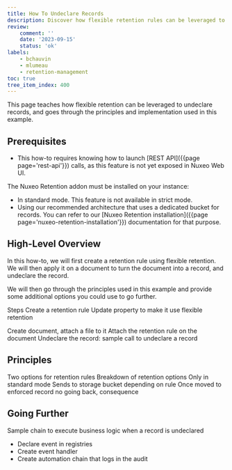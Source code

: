 ```yaml
---
title: How To Undeclare Records
description: Discover how flexible retention rules can be leveraged to undeclare records.
review:
    comment: ''
    date: '2023-09-15'
    status: 'ok'
labels:
    - bchauvin
    - mlumeau
    - retention-management
toc: true
tree_item_index: 400
---
```


This page teaches how flexible retention can be leveraged to undeclare records, and goes through the principles and implementation used in this example.

## Prerequisites

- This how-to requires knowing how to launch [REST API]({{page page='rest-api'}}) calls, as this feature is not yet exposed in Nuxeo Web UI.


The Nuxeo Retention addon must be installed on your instance: 
- In standard mode. This feature is not available in strict mode.
- Using our recommended architecture that uses a dedicated bucket for records. 
You can refer to our [Nuxeo Retention installation]({{page page='nuxeo-retention-installation'}}) documentation for that purpose.

## High-Level Overview

In this how-to, we will first create a retention rule using flexible retention. We will then apply it on a document to turn the document into a record, and undeclare the record.

We will then go through the principles used in this example and provide some additional options you could use to go further.

Steps
Create a retention rule
Update property to make it use flexible retention

Create document, attach a file to it
Attach the retention rule on the document
Undeclare the record: sample call to undeclare a record

## Principles
Two options for retention rules
Breakdown of retention options
Only in standard mode
Sends to storage bucket depending on rule
Once moved to enforced record no going back, consequence 

## Going Further
Sample chain to execute business logic when a record is undeclared
- Declare event in registries
- Create event handler
- Create automation chain that logs in the audit